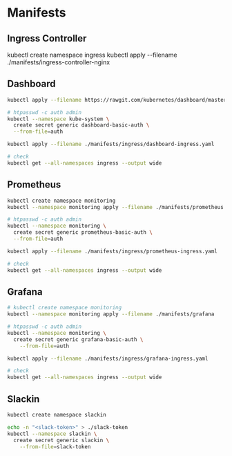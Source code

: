 # Manifests

## Ingress Controller

kubectl create namespace ingress
kubectl apply --filename ./manifests/ingress-controller-nginx


## Dashboard

```bash
kubectl apply --filename https://rawgit.com/kubernetes/dashboard/master/src/deploy/kubernetes-dashboard.yaml

# htpasswd -c auth admin
kubectl --namespace kube-system \
  create secret generic dashboard-basic-auth \
  --from-file=auth

kubectl apply --filename ./manifests/ingress/dashboard-ingress.yaml

# check
kubectl get --all-namespaces ingress --output wide
```

## Prometheus

```bash
kubectl create namespace monitoring
kubectl --namespace monitoring apply --filename ./manifests/prometheus

# htpasswd -c auth admin
kubectl --namespace monitoring \
  create secret generic prometheus-basic-auth \
  --from-file=auth

kubectl apply --filename ./manifests/ingress/prometheus-ingress.yaml

# check
kubectl get --all-namespaces ingress --output wide
```

## Grafana

```bash
# kubectl create namespace monitoring
kubectl --namespace monitoring apply --filename ./manifests/grafana

# htpasswd -c auth admin
kubectl --namespace monitoring \
  create secret generic grafana-basic-auth \
    --from-file=auth

kubectl apply --filename ./manifests/ingress/grafana-ingress.yaml

# check
kubectl get --all-namespaces ingress --output wide

```

## Slackin

```bash
kubectl create namespace slackin

echo -n "<slack-token>" > ./slack-token
kubectl --namespace slackin \
  create secret generic slackin \
    --from-file=slack-token

```
